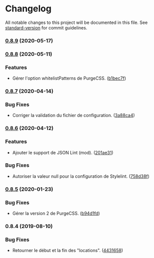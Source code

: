# Changelog

All notable changes to this project will be documented in this file. See [standard-version](https://github.com/conventional-changelog/standard-version) for commit guidelines.

### [0.8.9](https://github.com/regseb/metalint/compare/v0.8.8...v0.8.9) (2020-05-17)

### [0.8.8](https://github.com/regseb/metalint/compare/v0.8.7...v0.8.8) (2020-05-11)


### Features

* Gérer l'option whitelistPatterns de PurgeCSS. ([b1bec7f](https://github.com/regseb/metalint/commit/b1bec7fe670aec5ef2b47c2f104e02e0d1fa46ac))

### [0.8.7](https://github.com/regseb/metalint/compare/v0.8.6...v0.8.7) (2020-04-14)


### Bug Fixes

* Corriger la validation du fichier de configuration. ([3a88ca4](https://github.com/regseb/metalint/commit/3a88ca430e626800f940aa0db5235a8a43332d00))

### [0.8.6](https://github.com/regseb/metalint/compare/v0.8.5...v0.8.6) (2020-04-12)


### Features

* Ajouter le support de JSON Lint (mod). ([201ae31](https://github.com/regseb/metalint/commit/201ae31ab436e8223b964b3017a4c838bfd378e0))


### Bug Fixes

* Autoriser la valeur null pour la configuration de Stylelint. ([758d38f](https://github.com/regseb/metalint/commit/758d38fbdcc96386bb4f9bf938d01117931b40e8))

### [0.8.5](https://github.com/regseb/metalint/compare/v0.8.4...v0.8.5) (2020-01-23)


### Bug Fixes

* Gérer la version 2 de PurgeCSS. ([b94d1fd](https://github.com/regseb/metalint/commit/b94d1fd094166f57687a3bc430aac6169d765c71))

### 0.8.4 (2019-08-10)


### Bug Fixes

* Retourner le début et la fin des "locations". ([4431658](https://github.com/regseb/metalint/commit/4431658))
